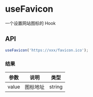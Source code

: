 # useFavicon
一个设置网站图标的 Hook

## API

```javascript
useFavicon('https://xxx/favicon.ico');
```

### 结果

| 参数     | 说明                                     | 类型       |
|----------|------------------------------------------|------------|
| value  | 图标地址                  | string    |

